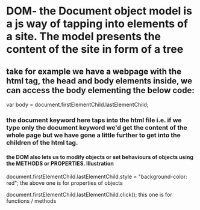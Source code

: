 # DOM- the Document object model is a js way of tapping into elements of a site. The model presents the content of the site in form of a tree

## take for example we have a webpage with the html tag, the head and body elements inside, we can access the body elementing the below code:

var body = document.firstElementChild.lastElementChild;

### the document keyword here taps into the html file i.e. if we type only the document keyword we'd get the content of the whole page but we have gone a little further to get into the children of the html tag.

#### the DOM also lets us to modify objects or set behaviours of objects using the METHODS or PROPERTIES. Illustration

document.firstElementChild.lastElementChild.style = "background-color: red";
the above one is for properties of objects

document.firstElementChild.lastElementChild.click();
this one is for functions / methods